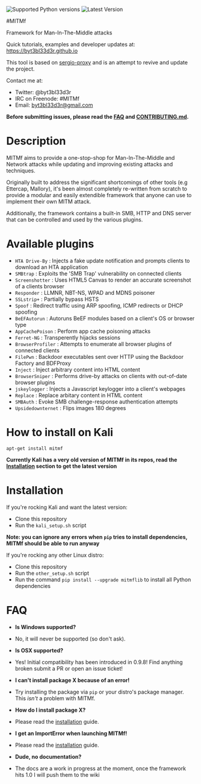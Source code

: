 ![Supported Python versions](https://img.shields.io/badge/python-2.7-blue.svg)
![Latest Version](https://img.shields.io/badge/mitmf-0.9.8%20--%20The%20Dark%20Side-red.svg)

#MITMf

Framework for Man-In-The-Middle attacks

Quick tutorials, examples and developer updates at: https://byt3bl33d3r.github.io

This tool is based on [sergio-proxy](https://github.com/supernothing/sergio-proxy) and is an attempt to revive and update the project.

Contact me at:
- Twitter: @byt3bl33d3r
- IRC on Freenode: #MITMf
- Email: byt3bl33d3r@gmail.com

**Before submitting issues, please read the [FAQ](#faq) and [CONTRIBUTING.md](CONTRIBUTING.md).**

Description
============
MITMf aims to provide a one-stop-shop for Man-In-The-Middle and Network attacks while updating and improving
existing attacks and techniques.

Originally built to address the significant shortcomings of other tools (e.g Ettercap, Mallory), it's been almost completely 
re-written from scratch to provide a modular and easily extendible framework that anyone can use to implement their own MITM attack.

Additionally, the framework contains a built-in SMB, HTTP and DNS server that can be controlled and used by the various plugins.

Available plugins
=================
- ```HTA Drive-By```     : Injects a fake update notification and prompts clients to download an HTA application
- ```SMBtrap```          : Exploits the 'SMB Trap' vulnerability on connected clients
- ```Screenshotter```    : Uses HTML5 Canvas to render an accurate screenshot of a clients browser
- ```Responder```        : LLMNR, NBT-NS, WPAD and MDNS poisoner
- ```SSLstrip+```        : Partially bypass HSTS
- ```Spoof```            : Redirect traffic using ARP spoofing, ICMP redirects or DHCP spoofing
- ```BeEFAutorun```      : Autoruns BeEF modules based on a client's OS or browser type
- ```AppCachePoison```   : Perform app cache poisoning attacks 
- ```Ferret-NG```        : Transperently hijacks sessions
- ```BrowserProfiler```  : Attempts to enumerate all browser plugins of connected clients
- ```FilePwn```          : Backdoor executables sent over HTTP using the Backdoor Factory and BDFProxy
- ```Inject```           : Inject arbitrary content into HTML content
- ```BrowserSniper```    : Performs drive-by attacks on clients with out-of-date browser plugins
- ```jskeylogger```      : Injects a Javascript keylogger into a client's webpages
- ```Replace```          : Replace arbitary content in HTML content
- ```SMBAuth```          : Evoke SMB challenge-response authentication attempts
- ```Upsidedownternet``` : Flips images 180 degrees

How to install on Kali
======================

```apt-get install mitmf```

**Currently Kali has a very old version of MITMf in its repos, read the [Installation](#installation) section to get the latest version**

Installation
============
If you're rocking Kali and want the latest version:
- Clone this repository
- Run the ```kali_setup.sh``` script

**Note: you can ignore any errors when ```pip``` tries to install dependencies, MITMf should be able to run anyway**

If you're rocking any other Linux distro:
- Clone this repository
- Run the ```other_setup.sh``` script
- Run the command ```pip install --upgrade mitmflib``` to install all Python dependencies

FAQ
===
- **Is Windows supported?**
- No, it will never be supported (so don't ask).

- **Is OSX supported?**
- Yes! Initial compatibility has been introduced in 0.9.8! Find anything broken submit a PR or open an issue ticket!

- **I can't install package X because of an error!**
- Try installing the package via ```pip``` or your distro's package manager. This *isn't* a problem with MITMf.

- **How do I install package X?**
- Please read the [installation](#installation) guide.

- **I get an ImportError when launching MITMf!**
- Please read the [installation](#installation) guide.

- **Dude, no documentation?**
- The docs are a work in progress at the moment, once the framework hits 1.0 I will push them to the wiki